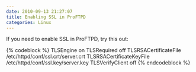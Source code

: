 ```yaml
---
date: 2010-09-13 21:27:07
title: Enabling SSL in ProFTPD
categories: Linux
---
```


If you need to enable SSL in ProFTPD, try this out:

{% codeblock %}
<IfModule mod_tls.c>
TLSEngine on
TLSRequired off
TLSRSACertificateFile /etc/httpd/conf/ssl.crt/server.crt
TLSRSACertificateKeyFile /etc/httpd/conf/ssl.key/server.key
TLSVerifyClient off
</IfModule>
{% endcodeblock %}
